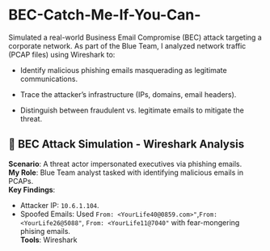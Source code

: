 # BEC-Catch-Me-If-You-Can-

Simulated a real-world Business Email Compromise (BEC) attack targeting a corporate network. As part of the Blue Team, I analyzed network traffic (PCAP files) using Wireshark to:

- Identify malicious phishing emails masquerading as legitimate communications.

- Trace the attacker’s infrastructure (IPs, domains, email headers).

- Distinguish between fraudulent vs. legitimate emails to mitigate the threat.

## 🔐 BEC Attack Simulation - Wireshark Analysis  
**Scenario**: A threat actor impersonated executives via phishing emails.  
**My Role**: Blue Team analyst tasked with identifying malicious emails in PCAPs.  
**Key Findings**:  
- Attacker IP: `10.6.1.104`.  
- Spoofed Emails: Used `From: <YourLife40@0859.com>"`,`From: <YourLife26@5088"`, `From: <YourLife11@7040"` with fear-mongering phising emails.  
**Tools**: Wireshark


